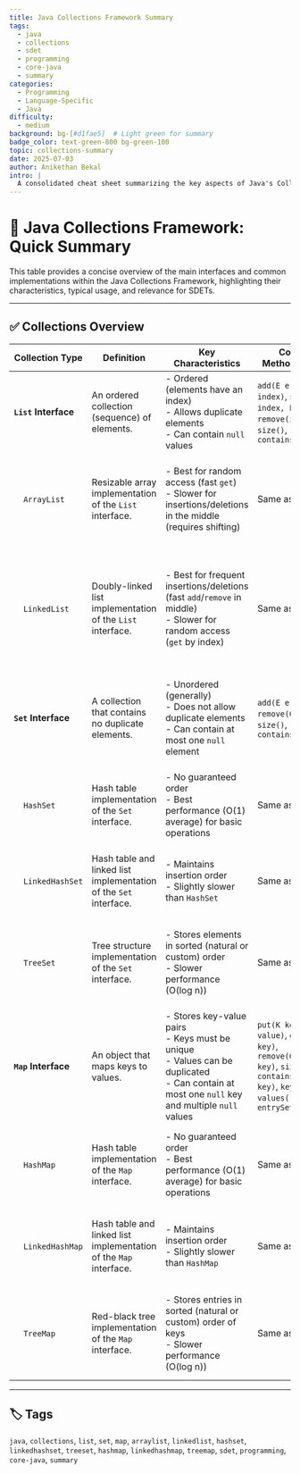 ```yaml
---
title: Java Collections Framework Summary
tags:
  - java
  - collections
  - sdet
  - programming
  - core-java
  - summary
categories:
  - Programming
  - Language-Specific
  - Java
difficulty:
  - medium
background: bg-[#d1fae5]  # Light green for summary
badge_color: text-green-800 bg-green-100
topic: collections-summary
date: 2025-07-03
author: Anikethan Bekal
intro: |
  A consolidated cheat sheet summarizing the key aspects of Java's Collections Framework, including Lists, Sets, and Maps, presented in a table format for quick reference. Essential for understanding and applying the right data structure in test automation.
---
```


# 📘 Java Collections Framework: Quick Summary

This table provides a concise overview of the main interfaces and common implementations within the Java Collections Framework, highlighting their characteristics, typical usage, and relevance for SDETs.

---

## ✅ Collections Overview

| Collection Type | Definition | Key Characteristics | Common Methods/Syntax | SDET Use Case | Example |
|---|---|---|---|---|---|
| **`List` Interface** | An ordered collection (sequence) of elements. | - Ordered (elements have an index)<br>- Allows duplicate elements<br>- Can contain `null` values | `add(E e)`, `get(int index)`, `set(int index, E e)`, `remove(int index)`, `size()`, `contains(Object o)` | Storing ordered sequences of web elements, API response arrays, or test data rows. | `List<String> names = new ArrayList<>();`<br>`names.add("Alice");`<br>`names.add("Bob");`<br>`names.get(0); // "Alice"` |
| &nbsp;&nbsp;&nbsp;&nbsp;`ArrayList` | Resizable array implementation of the `List` interface. | - Best for random access (fast `get`)<br>- Slower for insertions/deletions in the middle (requires shifting) | Same as `List` | Most common for storing `WebElement` lists from Selenium, or any data where frequent indexing is needed. | `List<WebElement> elements = driver.findElements(By.tagName("div"));` |
| &nbsp;&nbsp;&nbsp;&nbsp;`LinkedList` | Doubly-linked list implementation of the `List` interface. | - Best for frequent insertions/deletions (fast `add`/`remove` in middle)<br>- Slower for random access (`get` by index) | Same as `List` | Less common in typical test automation, but useful for implementing queues or stacks, or when frequent modifications at ends/middle are expected. | `List<String> queue = new LinkedList<>();`<br>`queue.add("Task1");`<br>`queue.remove(0);` |
| **`Set` Interface** | A collection that contains no duplicate elements. | - Unordered (generally)<br>- Does not allow duplicate elements<br>- Can contain at most one `null` element | `add(E e)`, `remove(Object o)`, `size()`, `contains(Object o)` | Ensuring uniqueness of data (e.g., unique IDs from a database query, unique error messages from logs). | `Set<Integer> uniqueIds = new HashSet<>();`<br>`uniqueIds.add(1);`<br>`uniqueIds.add(1); // Ignored`<br>`uniqueIds.size(); // 1` |
| &nbsp;&nbsp;&nbsp;&nbsp;`HashSet` | Hash table implementation of the `Set` interface. | - No guaranteed order<br>- Best performance (O(1) average) for basic operations | Same as `Set` | Most common for quick uniqueness checks and membership testing where order is not important. | `Set<String> uniqueErrors = new HashSet<>();`<br>`uniqueErrors.add("Error A");` |
| &nbsp;&nbsp;&nbsp;&nbsp;`LinkedHashSet` | Hash table and linked list implementation of the `Set` interface. | - Maintains insertion order<br>- Slightly slower than `HashSet` | Same as `Set` | When you need uniqueness AND want to preserve the order in which elements were added. | `Set<String> orderedUniqueLogs = new LinkedHashSet<>();` |
| &nbsp;&nbsp;&nbsp;&nbsp;`TreeSet` | Tree structure implementation of the `Set` interface. | - Stores elements in sorted (natural or custom) order<br>- Slower performance (O(log n)) | Same as `Set` | When you need unique elements to be automatically sorted (e.g., sorting unique product names alphabetically). | `Set<String> sortedNames = new TreeSet<>();` |
| **`Map` Interface** | An object that maps keys to values. | - Stores key-value pairs<br>- Keys must be unique<br>- Values can be duplicated<br>- Can contain at most one `null` key and multiple `null` values | `put(K key, V value)`, `get(Object key)`, `remove(Object key)`, `size()`, `containsKey(Object key)`, `keySet()`, `values()`, `entrySet()` | Storing configuration properties, API request/response data (JSON-like structures), test data sets (e.g., user credentials). | `Map<String, String> config = new HashMap<>();`<br>`config.put("url", "http://example.com");`<br>`config.get("url"); // "http://example.com"` |
| &nbsp;&nbsp;&nbsp;&nbsp;`HashMap` | Hash table implementation of the `Map` interface. | - No guaranteed order<br>- Best performance (O(1) average) for basic operations | Same as `Map` | Most common for fast key-value lookups where order is not important. Ideal for parsing JSON responses. | `Map<String, Object> apiResponse = new HashMap<>();` |
| &nbsp;&nbsp;&nbsp;&nbsp;`LinkedHashMap` | Hash table and linked list implementation of the `Map` interface. | - Maintains insertion order<br>- Slightly slower than `HashMap` | Same as `Map` | When you need to preserve the order of key-value pairs (e.g., processing ordered JSON fields). | `Map<String, String> orderedParams = new LinkedHashMap<>();` |
| &nbsp;&nbsp;&nbsp;&nbsp;`TreeMap` | Red-black tree implementation of the `Map` interface. | - Stores entries in sorted (natural or custom) order of keys<br>- Slower performance (O(log n)) | Same as `Map` | When you need key-value pairs to be automatically sorted by key (e.g., storing test results by timestamp). | `Map<String, Long> eventTimestamps = new TreeMap<>();` |

---

## 🏷 Tags

`java`, `collections`, `list`, `set`, `map`, `arraylist`, `linkedlist`, `hashset`, `linkedhashset`, `treeset`, `hashmap`, `linkedhashmap`, `treemap`, `sdet`, `programming`, `core-java`, `summary`
